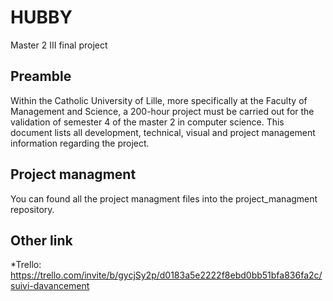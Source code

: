 # HUBBY
Master 2 III final project

## Preamble
Within the Catholic University of Lille, more specifically at the Faculty of Management and Science, a 200-hour project must be carried out for the validation of semester 4 of the master 2 in computer science. This document lists all development, technical, visual and project management information regarding the project.

## Project managment
You can found all the project managment files into the project_managment repository.

## Other link
*Trello: https://trello.com/invite/b/gycjSy2p/d0183a5e2222f8ebd0bb51bfa836fa2c/suivi-davancement
